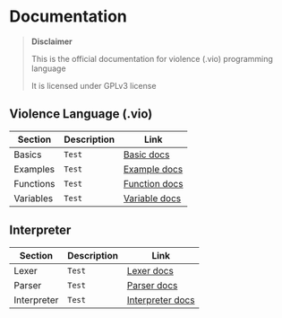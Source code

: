 # Documentation

> **Disclaimer**
>
> This is the official documentation for violence (.vio) programming language
>
> It is licensed under GPLv3 license

## Violence Language (.vio)

|            Section    |Description                          |Link                         |
|----------------|-------------------------------|-----------------------------|
|Basics|`Test`            |[Basic docs](basics.md)            |
|Examples|`Test`            |[Example docs](examples.md)            |
|Functions|`Test`            |[Function docs](functions.md)            |
|Variables|`Test`            |[Variable docs](variables.md)            |


## Interpreter

|            Section    |Description                          |Link                         |
|----------------|-------------------------------|-----------------------------|
|Lexer|`Test`            |[Lexer docs](lexer.md)            |
|Parser|`Test`            |[Parser docs](parser.md)            |
|Interpreter|`Test`            |[Interpreter docs](interpreter.md)            |